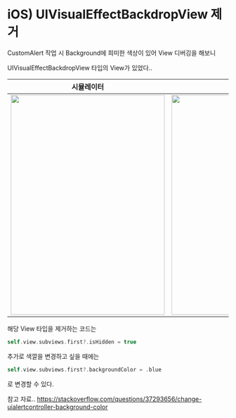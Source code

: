 # iOS) UIVisualEffectBackdropView 제거

CustomAlert 작업 시 Background에 희미한 색상이 있어 View 디버깅을 해보니 

UIVisualEffectBackdropView 타입의 View가 있었다..

|시뮬레이터|디버깅|
|:---:|:---:|
|<image src = "https://github.com/bradheo65/SwiftUIFirebaseChat/assets/45350356/e3a15e8a-6d86-4277-9af1-bddaa76450d6" width="350" height="500">| <image src = "https://github.com/bradheo65/SwiftUIFirebaseChat/assets/45350356/9029c532-e23d-4c96-8820-ec962ff41df3" width="350" height="500">|

해당 View 타입을 제거하는 코드는

```swift
self.view.subviews.first?.isHidden = true
```

추가로 색깔을 변경하고 싶을 때에는 

```swift
self.view.subviews.first?.backgroundColor = .blue
```

로 변경할 수 있다.
    

참고 자료..
https://stackoverflow.com/questions/37293656/change-uialertcontroller-background-color